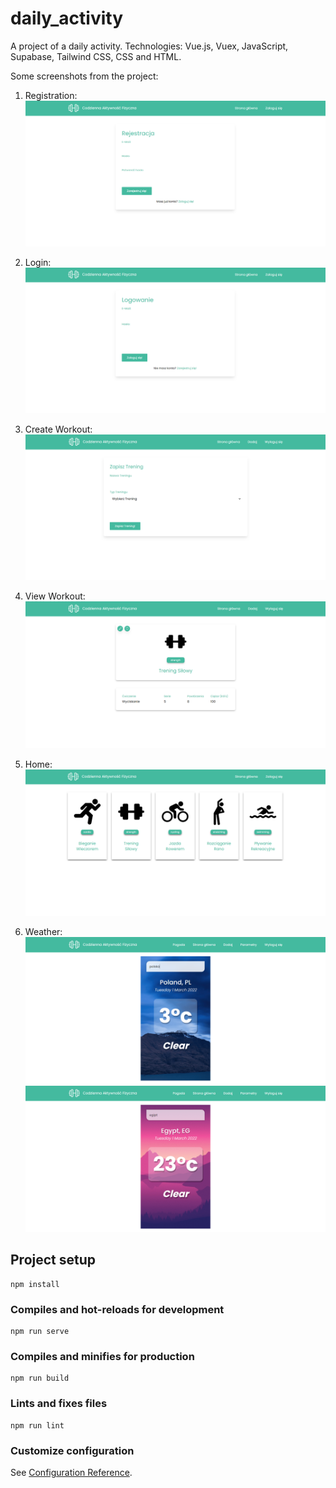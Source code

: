 # daily_activity

A project of a daily activity. Technologies: Vue.js, Vuex, JavaScript, Supabase, Tailwind CSS, CSS and HTML.

Some screenshots from the project:

1. Registration:
![screenshot](./src/assets/sshots/register.png)

2. Login:
![screenshot](./src/assets/sshots/login.png)

3. Create Workout:
![screenshot](./src/assets/sshots/create.png)

4. View Workout:
![screenshot](./src/assets/sshots/view-workout.png)

5. Home:
![screenshot](./src/assets/sshots/home.png)

6. Weather:
![screenshot](./src/assets/sshots/weather1.png)
![screenshot](./src/assets/sshots/weather2.png)

## Project setup
```
npm install
```

### Compiles and hot-reloads for development
```
npm run serve
```

### Compiles and minifies for production
```
npm run build
```

### Lints and fixes files
```
npm run lint
```

### Customize configuration
See [Configuration Reference](https://cli.vuejs.org/config/).
